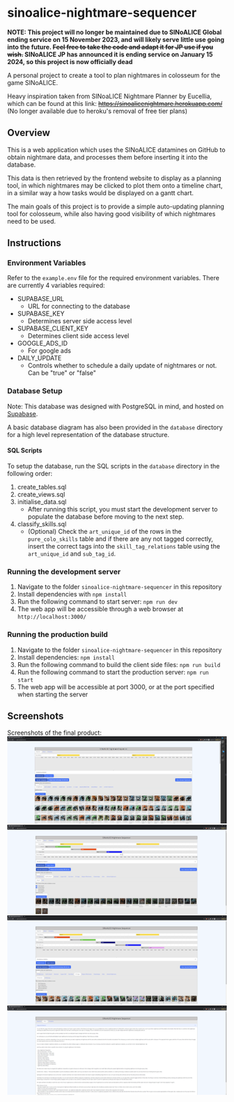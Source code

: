 # sinoalice-nightmare-sequencer
**NOTE: This project will no longer be maintained due to SINoALICE Global ending service on 15 November 2023, and will likely serve little use going into the future. ~~Feel free to take the code and adapt it for JP use if you wish.~~ SINoALICE JP has announced it is ending service on January 15 2024, so this project is now officially dead**

A personal project to create a tool to plan nightmares in colosseum for the game SINoALICE.

Heavy inspiration taken from SINoaLICE Nightmare Planner by Eucellia, which can be found at this link:
~~https://sinoalicenightmare.herokuapp.com/~~ (No longer available due to heroku's removal of free tier plans)

## Overview
This is a web application which uses the SINoALICE datamines on GitHub to obtain nightmare data, and processes them before inserting it into the database.

This data is then retrieved by the frontend website to display as a planning tool, in which nightmares may be clicked to plot them onto a timeline chart, in a similar way a how tasks would be displayed on a gantt chart.

The main goals of this project is to provide a simple auto-updating planning tool for colosseum, while also having good visibility of which nightmares need to be used.

## Instructions

### Environment Variables
Refer to the `example.env` file for the required environment variables. There are currently 4 variables required:
- SUPABASE_URL
    - URL for connecting to the database
- SUPABASE_KEY
    - Determines server side access level
- SUPABASE_CLIENT_KEY
    - Determines client side access level
- GOOGLE_ADS_ID
    - For google ads
- DAILY_UPDATE
    - Controls whether to schedule a daily update of nightmares or not. Can be "true" or "false"

### Database Setup

Note: This database was designed with PostgreSQL in mind, and hosted on [Supabase](https://supabase.com/).

A basic database diagram has also been provided in the `database` directory for a high level representation of the database structure.

#### SQL Scripts
To setup the database, run the SQL scripts in the `database` directory in the following order:
1. create_tables.sql
2. create_views.sql
3. initialise_data.sql
    - After running this script, you must start the development server to populate the database before moving to the next step.
4. classify_skills.sql
    - (Optional) Check the `art_unique_id` of the rows in the `pure_colo_skills` table and if there are any not tagged correctly, insert the correct tags into the `skill_tag_relations` table using the `art_unique_id` and `sub_tag_id`.

### Running the development server
1. Navigate to the folder `sinoalice-nightmare-sequencer` in this repository
2. Install dependencies with `npm install`
3. Run the following command to start server: `npm run dev`
4. The web app will be accessible through a web browser at `http://localhost:3000/`

### Running the production build
1. Navigate to the folder `sinoalice-nightmare-sequencer` in this repository
2. Install dependencies: `npm install`
2. Run the following command to build the client side files: `npm run build`
3. Run the following command to start the production server: `npm run start`
4. The web app will be accessible at port 3000, or at the port specified when starting the server

## Screenshots
Screenshots of the final product:
![Initial Page](/screenshots/initial.PNG)
![Plotted Nightmares](/screenshots/plotted_nms.PNG)
![JP Nightmares](/screenshots/jp_names.PNG)
![About Tab](/screenshots/about.PNG)
